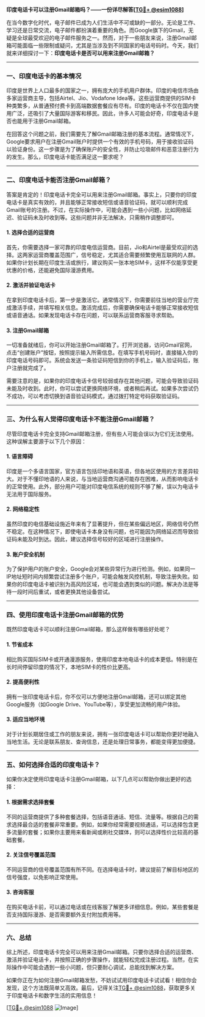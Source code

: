 **印度电话卡可以注册Gmail邮箱吗？——一份详尽解答[[TG💪+ @esim1088](https://t.me/s/esim1088)]**

在当今数字化时代，电子邮件已成为人们生活中不可或缺的一部分。无论是工作、学习还是日常交流，电子邮件都扮演着重要的角色。而Google旗下的Gmail，无疑是全球最受欢迎的电子邮件服务之一。然而，对于一些朋友来说，注册Gmail邮箱可能面临一些限制或疑问，尤其是当涉及到不同国家的电话号码时。今天，我们就来详细探讨一下：**印度电话卡是否可以用来注册Gmail邮箱？**

---

### 一、印度电话卡的基本情况

印度是世界上人口最多的国家之一，拥有庞大的手机用户群体。印度的电信市场由多家运营商主导，包括Airtel、Jio、Vodafone Idea等。这些运营商提供的SIM卡种类繁多，从普通预付费卡到高端数据套餐应有尽有。印度的电话卡不仅在国内使用广泛，还吸引了大量国际游客和移民。因此，许多人可能会好奇，印度电话卡是否也能用于注册Gmail邮箱。

在回答这个问题之前，我们需要先了解Gmail邮箱注册的基本流程。通常情况下，Google要求用户在注册Gmail账户时提供一个有效的手机号码，用于接收验证码以验证身份。这一步骤是为了确保账户的安全性，并防止垃圾邮件和恶意注册行为的发生。那么，印度电话卡能否满足这一要求呢？

---

### 二、印度电话卡能否注册Gmail邮箱？

答案是肯定的！印度电话卡完全可以用来注册Gmail邮箱。事实上，只要你的印度电话卡是真实有效的，并且能够正常接收短信或语音验证码，就可以顺利完成Gmail账号的注册。不过，在实际操作中，可能会遇到一些小问题，比如网络延迟、验证码未及时收到等。这些问题并非无法解决，只需稍作调整即可。

#### 1. **选择合适的运营商**
首先，你需要选择一家可靠的印度电信运营商。目前，Jio和Airtel是最受欢迎的选择。这两家运营商覆盖范围广，信号稳定，尤其适合需要频繁使用互联网的人群。如果你计划长期在印度生活或旅行，建议购买一张本地SIM卡，这样不仅能享受更优惠的价格，还能避免国际漫游费用。

#### 2. **激活并验证电话卡**
在拿到印度电话卡后，第一步是激活它。通常情况下，你需要前往当地的营业厅完成激活手续，并填写相关信息。激活完成后，你需要确保电话卡能够正常接收短信或语音通话。如果发现电话卡存在问题，可以联系运营商客服寻求帮助。

#### 3. **注册Gmail邮箱**
一切准备就绪后，你可以开始注册Gmail邮箱了。打开浏览器，访问Gmail官网，点击“创建账户”按钮，按照提示输入所需信息。在填写手机号码时，直接输入你的印度电话号码即可。系统会发送一条验证码短信到你的手机上，输入验证码后，账户注册就完成了。

需要注意的是，如果你的印度电话卡信号较弱或存在其他问题，可能会导致验证码未能及时收到。此时，你可以尝试更换网络环境，或者稍后再试。如果多次尝试仍不成功，可以考虑切换到语音验证码模式，通过拨打特定号码获取验证码。

---

### 三、为什么有人觉得印度电话卡不能注册Gmail邮箱？

尽管印度电话卡完全支持Gmail邮箱注册，但有些人可能会误以为它们无法使用。这种误解主要源于以下几个原因：

#### 1. **语言障碍**
印度是一个多语言国家，官方语言包括印地语和英语，但各地区使用的方言差异较大。对于不懂印地语的人来说，与当地运营商沟通可能存在困难，从而影响电话卡的正常使用。此外，部分用户可能对印度电信系统的规则不够了解，误以为电话卡无法用于国际服务。

#### 2. **网络稳定性**
虽然印度的电信基础设施近年来有了显著提升，但在某些偏远地区，网络信号仍然不稳定。在这种情况下，即使电话卡本身没有问题，也可能因为网络延迟而导致验证码未能及时到达。因此，建议选择信号较好的区域进行注册操作。

#### 3. **账户安全机制**
为了保护用户的账户安全，Google会对某些异常行为进行检测。例如，如果同一IP地址短时间内频繁尝试注册多个账户，可能会触发风控机制，导致注册失败。如果你的印度电话卡被识别为高风险区域，也可能会遇到类似的问题。解决办法是等待一段时间后重试，或者更换其他设备尝试。

---

### 四、使用印度电话卡注册Gmail邮箱的优势

既然印度电话卡可以顺利注册Gmail邮箱，那么这样做有哪些好处呢？

#### 1. **节省成本**
相比购买国际SIM卡或开通漫游服务，使用印度本地电话卡的成本更低。特别是在长时间停留印度的情况下，本地SIM卡的性价比更高。

#### 2. **提高便利性**
拥有一张印度电话卡后，你不仅可以方便地注册Gmail邮箱，还可以绑定其他Google服务（如Google Drive、YouTube等），享受更加流畅的用户体验。

#### 3. **适应当地环境**
对于计划长期居住或工作的朋友来说，拥有一张印度电话卡可以帮助你更好地融入当地生活。无论是联系朋友、查询信息，还是处理日常事务，都能变得更加便捷。

---

### 五、如何选择合适的印度电话卡？

如果你决定使用印度电话卡注册Gmail邮箱，以下几点可以帮助你做出更好的选择：

#### 1. **根据需求选择套餐**
不同的运营商提供了多种套餐选择，包括语音通话、短信、流量等。根据自己的需求选择最合适的套餐非常重要。例如，如果你经常需要视频通话，可以选择包含更多流量的套餐；如果你主要用来看新闻或刷社交媒体，则可以选择性价比较高的基础套餐。

#### 2. **关注信号覆盖范围**
不同运营商的信号覆盖范围有所不同。在选择电话卡时，建议提前了解目标地区的信号强度，以免影响正常使用。

#### 3. **咨询客服**
在购买电话卡前，可以通过电话或在线客服了解更多详细信息。例如，某些套餐是否支持国际漫游、是否需要额外支付附加费用等。

---

### 六、总结

综上所述，印度电话卡完全可以用来注册Gmail邮箱。只要你选择合适的运营商、激活并验证电话卡，并按照正确的步骤操作，就能轻松完成注册过程。当然，在实际操作中可能会遇到一些小问题，但只要耐心调试，总能找到解决方案。

如果你正在为如何注册Gmail邮箱发愁，不妨试试用印度电话卡试试看！相信你会发现，这个方法既简单又高效。最后，记得关注[TG💪+ @esim1088](https://t.me/s/esim1088)，获取更多关于印度电话卡和数字生活的实用信息！

[[TG💪+ @esim1088](https://t.me/s/esim1088) ![Image](https://i.postimg.cc/4NQfJmqS/Snipaste-2025-05-13-00-14-12.png)]